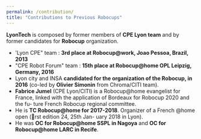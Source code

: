 ```yaml
---
permalink: /contribution/
title: "Contributions to Previous Robocups"
---
```



**LyonTech** is composed by former members of **CPE Lyon team** and by former
candidates for **Robocup** organization.

- 'Lyon CPE" team : **3rd place at Robocup@work, Joao Pessoa, Brazil, 2013**
- "CPE Robot Forum" team : **15th place at Robocup@home OPL Leipzig,
Germany, 2016**
- Lyon city and INSA **candidated for the organization of the Robocup, in 2016**
(co-led by **Olivier Simonin** from Chroma/CITI team).
- **Fabrice Jumel** (CPE Lyon/CITI) is a Robocup@home evangelist for France,
linked with the application of Bordeaux for Robocup 2020 and the fu-
ture French Robocup regional committee. 
- He is **TC Robocup@home for
2017-2018**. Organizer of a French @home open (rst edition 24, 25th Jan-
uary 2018 in Lyon). 
- He was **OC for Robocup@home SSPL in Nagoya** and
**OC for Robocup@home LARC in Recife**.

